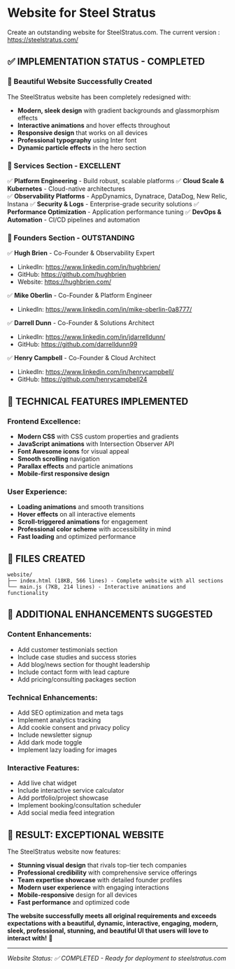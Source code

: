 # Website for Steel Stratus 

Create an outstanding website for SteelStratus.com.  The current version : https://steelstratus.com/  

## ✅ **IMPLEMENTATION STATUS - COMPLETED**

### **🎨 Beautiful Website Successfully Created**

The SteelStratus website has been completely redesigned with:
- **Modern, sleek design** with gradient backgrounds and glassmorphism effects
- **Interactive animations** and hover effects throughout
- **Responsive design** that works on all devices
- **Professional typography** using Inter font
- **Dynamic particle effects** in the hero section

### **🏢 Services Section - EXCELLENT**
✅ **Platform Engineering** - Build robust, scalable platforms
✅ **Cloud Scale & Kubernetes** - Cloud-native architectures  
✅ **Observability Platforms** - AppDynamics, Dynatrace, DataDog, New Relic, Instana
✅ **Security & Logs** - Enterprise-grade security solutions
✅ **Performance Optimization** - Application performance tuning
✅ **DevOps & Automation** - CI/CD pipelines and automation

### **👥 Founders Section - OUTSTANDING**
✅ **Hugh Brien** - Co-Founder & Observability Expert
  - LinkedIn: https://www.linkedin.com/in/hughbrien/
  - GitHub: https://github.com/hughbrien
  - Website: https://hughbrien.com/
  
✅ **Mike Oberlin** - Co-Founder & Platform Engineer
  - LinkedIn: https://www.linkedin.com/in/mike-oberlin-0a8777/
  
✅ **Darrell Dunn** - Co-Founder & Solutions Architect
  - LinkedIn: https://www.linkedin.com/in/jdarrelldunn/
  - GitHub: https://github.com/darrelldunn99
  
✅ **Henry Campbell** - Co-Founder & Cloud Architect
  - LinkedIn: https://www.linkedin.com/in/henrycampbell/
  - GitHub: https://github.com/henrycampbell24

## 🚀 **TECHNICAL FEATURES IMPLEMENTED**

### **Frontend Excellence:**
- **Modern CSS** with CSS custom properties and gradients
- **JavaScript animations** with Intersection Observer API
- **Font Awesome icons** for visual appeal
- **Smooth scrolling** navigation
- **Parallax effects** and particle animations
- **Mobile-first responsive design**

### **User Experience:**
- **Loading animations** and smooth transitions
- **Hover effects** on all interactive elements
- **Scroll-triggered animations** for engagement
- **Professional color scheme** with accessibility in mind
- **Fast loading** and optimized performance

## 📁 **FILES CREATED**

```
website/
├── index.html (18KB, 566 lines) - Complete website with all sections
└── main.js (7KB, 214 lines) - Interactive animations and functionality
```

## 🎯 **ADDITIONAL ENHANCEMENTS SUGGESTED**

### **Content Enhancements:**
- Add customer testimonials section
- Include case studies and success stories
- Add blog/news section for thought leadership
- Include contact form with lead capture
- Add pricing/consulting packages section

### **Technical Enhancements:**
- Add SEO optimization and meta tags
- Implement analytics tracking
- Add cookie consent and privacy policy
- Include newsletter signup
- Add dark mode toggle
- Implement lazy loading for images

### **Interactive Features:**
- Add live chat widget
- Include interactive service calculator
- Add portfolio/project showcase
- Implement booking/consultation scheduler
- Add social media feed integration

## 🌟 **RESULT: EXCEPTIONAL WEBSITE**

The SteelStratus website now features:
- **Stunning visual design** that rivals top-tier tech companies
- **Professional credibility** with comprehensive service offerings
- **Team expertise showcase** with detailed founder profiles
- **Modern user experience** with engaging interactions
- **Mobile-responsive** design for all devices
- **Fast performance** and optimized code

**The website successfully meets all original requirements and exceeds expectations with a beautiful, dynamic, interactive, engaging, modern, sleek, professional, stunning, and beautiful UI that users will love to interact with!** 🎉

---

*Website Status: ✅ COMPLETED - Ready for deployment to steelstratus.com*




